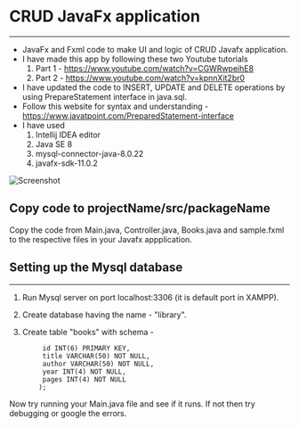 # CRUD JavaFx application
***
* JavaFx and Fxml code to make UI and logic of CRUD Javafx application.
* I have made this app by following these two Youtube tutorials
  1. Part 1 - https://www.youtube.com/watch?v=CGWRwpeihE8 
  2. Part 2 - https://www.youtube.com/watch?v=kpnnXit2br0
* I have updated the code to INSERT, UPDATE and DELETE operations by using PrepareStatement interface in java.sql.
* Follow this website for syntax and understanding - https://www.javatpoint.com/PreparedStatement-interface
* I have used 
  1. Intellij IDEA editor
  2. Java SE 8
  3. mysql-connector-java-8.0.22
  4. javafx-sdk-11.0.2

![Screenshot](https://github.com/designeradi/CRUD_JavaFx_App/blob/master/Screenshot%202021-01-02%20211209.jpg)

## Copy code to projectName/src/packageName
  
Copy the code from  Main.java, Controller.java, Books.java and sample.fxml to the respective files in your Javafx appplication.
  
## Setting up the Mysql database
---
1. Run Mysql server on port localhost:3306 (it is default port in XAMPP).
2. Create database having the name - "library".
3. Create table "books" with schema - 

   ``` CREATE TABLE books (
        id INT(6) PRIMARY KEY,
        title VARCHAR(50) NOT NULL,
        author VARCHAR(50) NOT NULL,
        year INT(4) NOT NULL,
        pages INT(4) NOT NULL
       );

Now try running your Main.java file and see if it runs. If not then try debugging or google the errors.
 
  
